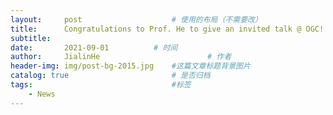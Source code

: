 ```yaml
---
layout:     post   				    # 使用的布局（不需要改）
title:      Congratulations to Prof. He to give an invited talk @ OGC! 				# 标题 
subtitle:  
date:       2021-09-01			# 时间
author:     JialinHe						# 作者
header-img: img/post-bg-2015.jpg 	#这篇文章标题背景图片
catalog: true 						# 是否归档
tags:								#标签
    - News
---
```


